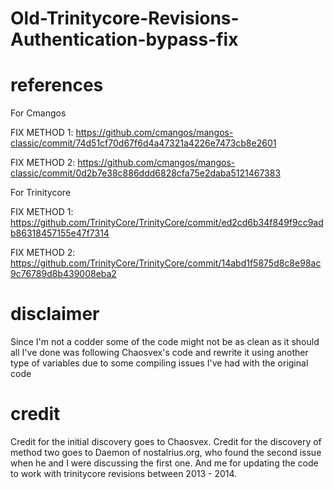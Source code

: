 # Old-Trinitycore-Revisions-Authentication-bypass-fix

# references
For Cmangos

FIX METHOD 1: https://github.com/cmangos/mangos-classic/commit/74d51cf70d67f6d4a47321a4226e7473cb8e2601

FIX METHOD 2: https://github.com/cmangos/mangos-classic/commit/0d2b7e38c886ddd6828cfa75e2daba5121467383

For Trinitycore

FIX METHOD 1: https://github.com/TrinityCore/TrinityCore/commit/ed2cd6b34f849f9cc9adb86318457155e47f7314

FIX METHOD 2: https://github.com/TrinityCore/TrinityCore/commit/14abd1f5875d8c8e98ac9c76789d8b439008eba2

# disclaimer
Since I'm not a codder some of the code might not be as clean as it should all I've done was following Chaosvex's 
code and rewrite it using another type of variables due to some compiling issues I've had with the original code

# credit
Credit for the initial discovery goes to Chaosvex.  Credit for the discovery of method two goes to
Daemon of nostalrius.org, who found the second issue when he and I were discussing the first one. 
And me for updating the code to work with trinitycore revisions between 2013 - 2014.
